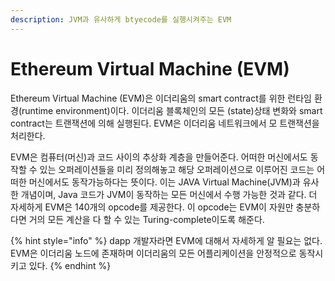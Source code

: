 ```yaml
---
description: JVM과 유사하게 btyecode를 실행시켜주는 EVM
---
```


# Ethereum Virtual Machine \(EVM\)

Ethereum Virtual Machine \(EVM\)은 이더리움의 smart contract를 위한 런타임 환경\(runtime environment\)이다. 이더리움 블록체인의 모든 \(state\)상태 변화와 smart contract는 트랜잭션에 의해 실행된다. EVM은 이더리움 네트워크에서 모 트랜잭션을 처리한다.

EVM은 컴퓨터\(머신\)과 코드 사이의 추상화 계층을 만들어준다. 어떠한 머신에서도 동작할 수 있는 오퍼레이션들을 미리 정의해놓고 해당 오퍼레이션으로 이루어진 코드는 어떠한 머신에서도 동작가능하다는 뜻이다. 이는 JAVA Virtual Machine\(JVM\)과 유사한 개념이며, Java 코드가 JVM이 동작하는 모든 머신에서 수행 가능한 것과 같다. 더 자세하게 EVM은 140개의 opcode를 제공한다. 이 opcode는 EVM이 자원만 충분하다면 거의 모든 계산을 다 할 수 있는 Turing-complete이도록 해준다.

{% hint style="info" %}
dapp 개발자라면 EVM에 대해서 자세하게 알 필요는 없다. EVM은 이더리움 노드에 존재하며 이더리움의 모든 어플리케이션을 안정적으로 동작시키고 있다.
{% endhint %}



